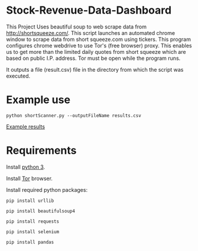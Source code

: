 # Stock-Revenue-Data-Dashboard

This Project Uses beautiful soup to web scrape data from http://shortsqueeze.com/. This script launches an automated chrome window to scrape data from short squeeze.com using tickers.
This program configures chrome webdrive to use Tor's (free browser) proxy. This enables us to get more than the limited daily quotes from short squeeze which are based on public I.P. address. Tor must be open while the program runs.

It outputs a file (result.csv) file in the directory from which the script was executed.

# Example use
```
python shortScanner.py --outputFileName results.csv
```
[Example results](./ExampleResults.csv)

# Requirements

Install [python 3](https://www.python.org/downloads).

Install [Tor](https://www.torproject.org/download/) browser.

Install required python packages:

```pip install urllib```

```pip install beautifulsoup4```

```pip install requests```

```pip install selenium```

```pip install pandas```
	
